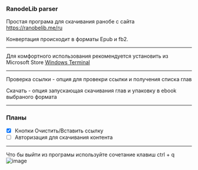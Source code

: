 ### RanodeLib parser

Простая програма для скачивания ранобе с сайта https://ranobelib.me/ru

Конвертация происходит в форматы Epub и fb2.

---

Для комфортного использования рекомендуется установить из Microsoft Store [Windows Terminal](https://www.microsoft.com/store/productId/9N0DX20HK701?ocid=pdpshare)

---

Проверка ссылки - опция для провекри ссылки и получения списка глав

Скачать - опция запускающая скачивания глав и упаковку в ebook выбраного формата

---
### Планы
- [X] Кнопки Очистить/Вставить ссылку
- [ ] Авторизация для скачивания контента

---
Что бы выйти из програмы используйте сочетание клавиш ctrl + q
![image](https://github.com/user-attachments/assets/399c01b2-541c-46b6-9822-596048d82ef2)


